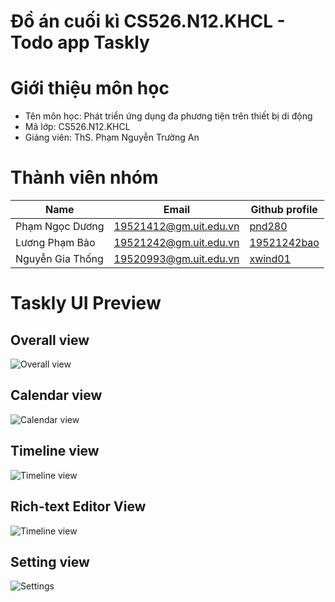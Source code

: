 # Đồ án cuối kì CS526.N12.KHCL - Todo app Taskly
# Giới thiệu môn học
- Tên môn học: Phát triển ứng dụng đa phương tiện trên thiết bị di động
- Mã lớp: CS526.N12.KHCL
- Giảng viên: ThS. Phạm Nguyễn Trường An
# Thành viên nhóm
|Name               | Email                  | Github profile                                |
|-------------------|------------------------|-----------------------------------------------|
|Phạm Ngọc Dương    | 19521412@gm.uit.edu.vn | [pnd280](https://github.com/pnd280)           |
|Lương Phạm Bảo     | 19521242@gm.uit.edu.vn | [19521242bao](https://github.com/19521242bao) |
|Nguyễn Gia Thống   | 19520993@gm.uit.edu.vn | [xwind01](https://github.com/xwind01)         |

# Taskly UI Preview
## Overall view
![Overall view](https://raw.githubusercontent.com/pnd280/taskly/master/imgs/task-overall-view%20(Small).png?raw=true)

## Calendar view  
![Calendar view](https://raw.githubusercontent.com/pnd280/taskly/master/imgs/calendar-view%20(Small).png?raw=true) 

## Timeline view  
![Timeline view](https://raw.githubusercontent.com/pnd280/taskly/master/imgs/timeline-view%20(Small).png?raw=true) 

## Rich-text Editor View
![Timeline view](https://raw.githubusercontent.com/pnd280/taskly/master/imgs/task-editor-view%20(Small).png?raw=true) 

## Setting view  
![Settings](https://raw.githubusercontent.com/pnd280/taskly/master/imgs/settings%20(Small).png?raw=true)
